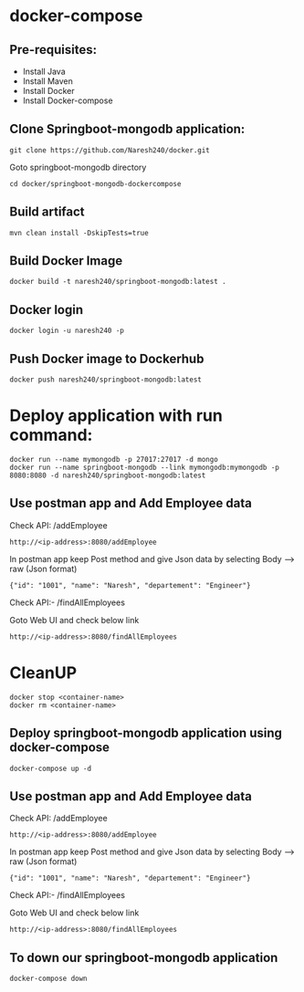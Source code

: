 # docker-compose

Pre-requisites:
---------
  - Install Java
  - Install Maven
  - Install Docker
  - Install Docker-compose
 
Clone Springboot-mongodb application:
--------
  
    git clone https://github.com/Naresh240/docker.git

Goto springboot-mongodb directory
    
    cd docker/springboot-mongodb-dockercompose
Build artifact
-------
    mvn clean install -DskipTests=true
 
Build Docker Image
-----
    docker build -t naresh240/springboot-mongodb:latest .
Docker login
-----
    docker login -u naresh240 -p
Push Docker image to Dockerhub
--------
    docker push naresh240/springboot-mongodb:latest
    
# Deploy application with run command:
    docker run --name mymongodb -p 27017:27017 -d mongo
    docker run --name springboot-mongodb --link mymongodb:mymongodb -p 8080:8080 -d naresh240/springboot-mongodb:latest
Use postman app and Add Employee data
----------
Check API: /addEmployee

    http://<ip-address>:8080/addEmployee
  
In postman app keep Post method and give Json data by selecting Body --> raw (Json format)

    {"id": "1001", "name": "Naresh", "departement": "Engineer"}
    
Check API:- /findAllEmployees

Goto Web UI and check below link

    http://<ip-address>:8080/findAllEmployees
# CleanUP
    docker stop <container-name>
    docker rm <container-name>
    
Deploy springboot-mongodb application using docker-compose
------------
    docker-compose up -d
Use postman app and Add Employee data
----------
Check API: /addEmployee

    http://<ip-address>:8080/addEmployee
  
In postman app keep Post method and give Json data by selecting Body --> raw (Json format)

    {"id": "1001", "name": "Naresh", "departement": "Engineer"}
    
Check API:- /findAllEmployees

Goto Web UI and check below link

    http://<ip-address>:8080/findAllEmployees
    
To down our springboot-mongodb application
-----------
    docker-compose down
